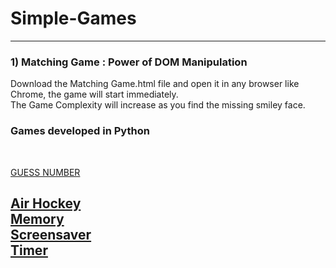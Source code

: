 # Simple-Games
---------------------------------------------------------------------------------------------------
 <h3> 1)  Matching Game : Power of DOM Manipulation</h3>
Download the Matching Game.html file and open it in any browser like Chrome, the game will start immediately. <br/>
The Game Complexity will increase as you find the missing smiley face. <br/>

<h3>Games developed in Python</h3> <br/>

<a href="http://www.codeskulptor.org/#user39_jCKFJUdDFcLLWze.py"> GUESS NUMBER </a> <br/>

<a href="http://www.codeskulptor.org/#user39_vJFCKuwjWrNVgfv.py">Air Hockey </a> <br/>
<a href="http://www.codeskulptor.org/#user39_lADXK596vb_12.py"> Memory</a> <br/>
<a href="http://www.codeskulptor.org/#user39_bTiZBdeNpfFAPgf.py"> Screensaver</a> <br/>
<a href="http://www.codeskulptor.org/#user39_cFGcOIh2nrckXsj.py"> Timer</a> <br/>
---------------------------------------------------------------------------------------------------
